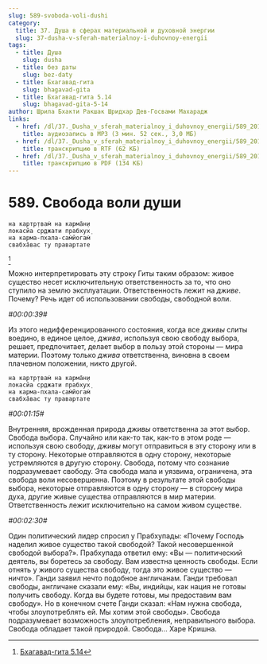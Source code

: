 ```yaml
---
slug: 589-svoboda-voli-dushi
category:
  title: 37. Душа в сферах материальной и духовной энергии
  slug: 37-dusha-v-sferah-materialnoy-i-duhovnoy-energii
tags:
  - title: Душа
    slug: dusha
  - title: без даты
    slug: bez-daty
  - title: Бхагавад-гита
    slug: bhagavad-gita
  - title: Бхагавад-гита 5.14
    slug: bhagavad-gita-5-14
author: Шрила Бхакти Ракшак Шридхар Дев-Госвами Махарадж
links:
  - href: /dl/37._Dusha_v_sferah_materialnoy_i_duhovnoy_energii/589_2012.07.25.16_ShridharMj_Svoboda_voli_dushi.mp3
    title: аудиозапись в MP3 (3 мин. 52 сек., 3,0 МБ)
  - href: /dl/37._Dusha_v_sferah_materialnoy_i_duhovnoy_energii/589_2012.07.25.16_ShridharMj_Svoboda_voli_dushi.rtf
    title: транскрипцию в RTF (62 КБ)
  - href: /dl/37._Dusha_v_sferah_materialnoy_i_duhovnoy_energii/589_2012.07.25.16_ShridharMj_Svoboda_voli_dushi.pdf
    title: транскрипцию в PDF (134 КБ)
---
```


# 589. Свобода воли души

    на картр̣твам̇ на карма̄н̣и
    локасйа ср̣джати прабхух̣
    на карма-пхала-сам̇йогам̇
    свабха̄вас ту правартате
[^_ftn1]

Можно интерпретировать эту строку Гиты таким образом: живое существо несет исключительную ответственность за то, что оно ступило на землю эксплуатации. Ответственность лежит на *дживе*. Почему? Речь идет об использовании свободы, свободной воли.

*#00:00:39#*

Из этого недифференцированного состояния, когда все *дживы* слиты воедино, в единое целое, *джива*, используя свою свободу выбора, решает, предпочитает, делает выбор в пользу этой стороны — мира материи. Поэтому только *джива* ответственна, виновна в своем плачевном положении, никто другой.

    на картр̣твам̇ на карма̄н̣и
    локасйа ср̣джати прабхух̣
    на карма-пхала-сам̇йогам̇
    свабха̄вас ту правартате

*#00:01:15#*

Внутренняя, врожденная природа *дживы* ответственна за этот выбор. Свобода выбора. Случайно или как-то так, как-то в этом роде — используя свою свободу, *дживы* могут отправиться в эту сторону или в ту сторону. Некоторые отправляются в одну сторону, некоторые устремляются в другую сторону. Свобода, потому что сознание подразумевает свободу. Эта свобода мала и уязвима, ограничена, эта свобода воли несовершенна. Поэтому в результате этой свободы выбора, некоторые отправляются в одну сторону — в сторону мира духа, другие живые существа отправляются в мир материи. Ответственность лежит исключительно на самом живом существе.

*#00:02:30#*

Один политический лидер спросил у Прабхупады: «Почему Господь наделил живое существо такой свободой? Такой несовершенной свободой выбора?». Прабхупада ответил ему: «Вы — политический деятель, вы боретесь за свободу. Вам известна ценность свободы. Если отнять у живого существа свободу, тогда это живое существо — ничто». Ганди заявил нечто подобное англичанам. Ганди требовал свободы, англичане сказали ему: «Вы, индийцы, как нация не готовы получить свободу. Когда вы будете готовы, мы предоставим вам свободу». Но в конечном счете Ганди сказал: «Нам нужна свобода, чтобы злоупотреблять ей. Мы хотим этой свободы». Свобода подразумевает возможность злоупотребления, неправильного выбора. Свобода обладает такой природой. Свобода… Харе Кришна.



[^_ftn1]: [Бхагавад-гита 5.14](../notes/bhagavad-gita/bhagavad-gita-5-14.md)
